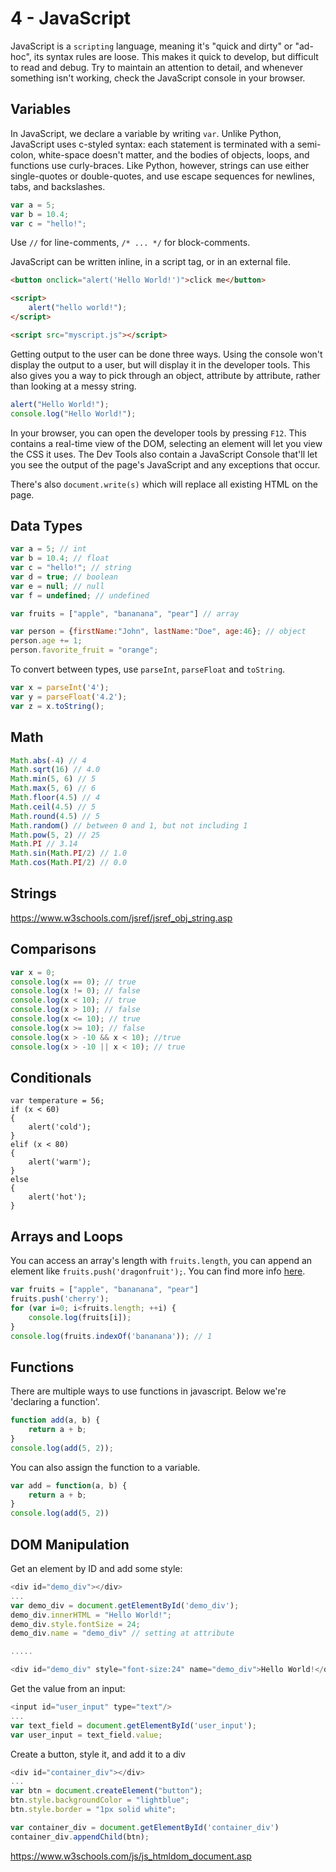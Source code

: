 
# 4 - JavaScript

JavaScript is a `scripting` language, meaning it's "quick and dirty" or "ad-hoc", its syntax rules are loose. This makes it quick to develop, but difficult to read and debug. Try to maintain an attention to detail, and whenever something isn't working, check the JavaScript console in your browser.

## Variables

In JavaScript, we declare a variable by writing `var`. Unlike Python, JavaScript uses c-styled syntax: each statement is terminated with a semi-colon, white-space doesn't matter, and the bodies of objects, loops, and functions use curly-braces. Like Python, however, strings can use either single-quotes or double-quotes, and use escape sequences for newlines, tabs, and backslashes.

```javascript
var a = 5;
var b = 10.4;
var c = "hello!";
```

Use `//` for line-comments, `/* ... */` for block-comments.

JavaScript can be written inline, in a script tag, or in an external file.

```HTML
<button onclick="alert('Hello World!')">click me</button>

<script>
    alert("hello world!");
</script>

<script src="myscript.js"></script>
```

Getting output to the user can be done three ways. Using the console won't display the output to a user, but will display it in the developer tools. This also gives you a way to pick through an object, attribute by attribute, rather than looking at a messy string.

```javascript
alert("Hello World!");
console.log("Hello World!");
```

In your browser, you can open the developer tools by pressing `F12`. This contains a real-time view of the DOM, selecting an element will let you view the CSS it uses. The Dev Tools also contain a JavaScript Console that'll let you see the output of the page's JavaScript and any exceptions that occur.

There's also `document.write(s)` which will replace all existing HTML on the page.

## Data Types

```JavaScript
var a = 5; // int
var b = 10.4; // float
var c = "hello!"; // string
var d = true; // boolean
var e = null; // null
var f = undefined; // undefined

var fruits = ["apple", "bananana", "pear"] // array

var person = {firstName:"John", lastName:"Doe", age:46}; // object
person.age += 1;
person.favorite_fruit = "orange";
```

To convert between types, use `parseInt`, `parseFloat` and `toString`.

```JavaScript
var x = parseInt('4');
var y = parseFloat('4.2');
var z = x.toString();
```

## Math


```JavaScript
Math.abs(-4) // 4
Math.sqrt(16) // 4.0
Math.min(5, 6) // 5
Math.max(5, 6) // 6
Math.floor(4.5) // 4
Math.ceil(4.5) // 5
Math.round(4.5) // 5
Math.random() // between 0 and 1, but not including 1
Math.pow(5, 2) // 25
Math.PI // 3.14
Math.sin(Math.PI/2) // 1.0
Math.cos(Math.PI/2) // 0.0
```

## Strings

https://www.w3schools.com/jsref/jsref_obj_string.asp

## Comparisons

```JavaScript
var x = 0;
console.log(x == 0); // true
console.log(x != 0); // false
console.log(x < 10); // true
console.log(x > 10); // false
console.log(x <= 10); // true
console.log(x >= 10); // false
console.log(x > -10 && x < 10); //true
console.log(x > -10 || x < 10); // true
```

## Conditionals

```
var temperature = 56;
if (x < 60)
{
    alert('cold');
}
elif (x < 80)
{
    alert('warm');
}
else
{
    alert('hot');
}
```


## Arrays and Loops

You can access an array's length with `fruits.length`, you can append an element like `fruits.push('dragonfruit');`. You can find more info [here](https://www.w3schools.com/jsref/jsref_obj_array.asp).

```JavaScript
var fruits = ["apple", "bananana", "pear"]
fruits.push('cherry');
for (var i=0; i<fruits.length; ++i) {
    console.log(fruits[i]);
}
console.log(fruits.indexOf('bananana')); // 1
```


## Functions

There are multiple ways to use functions in javascript. Below we're 'declaring a function'.

```JavaScript
function add(a, b) {
    return a + b;
}
console.log(add(5, 2));
```

You can also assign the function to a variable.

```JavaScript
var add = function(a, b) {
    return a + b;
}
console.log(add(5, 2))
```


## DOM Manipulation

Get an element by ID and add some style:
```JavaScript
<div id="demo_div"></div>
...
var demo_div = document.getElementById('demo_div');
demo_div.innerHTML = "Hello World!";
demo_div.style.fontSize = 24;
demo_div.name = "demo_div" // setting at attribute

.....

<div id="demo_div" style="font-size:24" name="demo_div">Hello World!</div>


```

Get the value from an input:
```JavaScript
<input id="user_input" type="text"/>
...
var text_field = document.getElementById('user_input');
var user_input = text_field.value;
```

Create a button, style it, and add it to a div
```Javascript
<div id="container_div"></div>
...
var btn = document.createElement("button");
btn.style.backgroundColor = "lightblue";
btn.style.border = "1px solid white";

var container_div = document.getElementById('container_div')
container_div.appendChild(btn);
```

https://www.w3schools.com/js/js_htmldom_document.asp